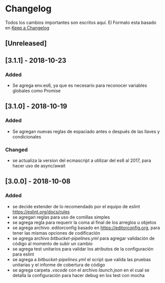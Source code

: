# Changelog

Todos los cambios importantes son escritos aquí. El Formato esta basado en [Keep a Changelog](http://keepachangelog.com/es-ES/1.0.0/)

## [Unreleased]

## [3.1.1] - 2018-10-23
### Added
- Se agrega env.es6, ya que es necesario para reconocer variables globales como Promise

## [3.1.0] - 2018-10-19
### Added
- Se agregan nuevas reglas de espaciado antes o después de las llaves y condicionales

### Changed
- se actualiza la version del ecmascript a utilizar del es6 al 2017, para hacer uso de async/await

## [3.0.0] - 2018-10-08
### Added
- se decide extender de lo recomendado por el equipo de eslint https://eslint.org/docs/rules
- se agregan reglas para uso de comillas simples
- se agrega regla para requerir la coma al final de los arreglos u objetos
- se agrega archivo .editorconfig basado en https://editorconfig.org, para tener las mismas opciones de codificación
- se agrega archivo _bitbucket-pipelines.yml_ para agregar validación de código al momento de subir un cambio
- se agrega test unitarios para validar los atributos de la configuración para eslint
- se agrega a _bitbucket-pipelines.yml_ el script que valida las pruebas unitarias y el informe de cobertura de código
- se agrega carpeta _.vscode_ con el archivo _launch.json_ en el cual se detalla la configuración para hacer debug en los test con mocha
